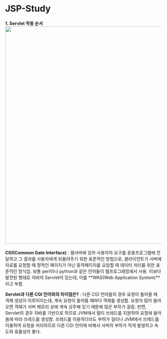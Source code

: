 # JSP-Study



#### 1. Servlet 작동 순서<img src="C:\Users\Semin\Desktop\Servlet 작동순서.png" width="700px"/>



**CGI(Common Gate Interface)** : 웹서버에 있어 사용자의 요구를 응용프로그램에 전달하고 그 결과를 사용자에게 되돌려주기 위한 표준적인 방법으로, 클라이언트가 서버에 자료를 요청할 때 정적인 페이지가 아닌 동적페이지를 요청할 때 데이터 처리를 위한 표준적인 방식임. 보통 perl이나 python과 같은 언어들이 웹프로그래밍에서 사용. 이보다 발전된 형태로 자바의 Servlet이 있는데, 이를 **WAS(Web Application System)**라고 부름.

**Servlet과 다른 CGI 언어와의 차이점은?** : 다른 CGI 언어들의 경우 요청이 들어올 때 객체 생성이 이루어지는데, 계속 요청이 들어올 때마다 객체를 생성함. 요청이 많이 들어오면 객체가 서버 메모리 상에 계속 상주해 있기 때문에 많은 부하가 걸림. 반면, Servlet의 경우 자바를 기반으로 하므로 JVM에서 멀티 쓰레드를 지원하여 요청에 들어옴에 따라 쓰레드를 생성함. 쓰레드를 이용하더라도 부하가 걸리나 JVM에서 쓰레드를 이용하여 요청을 처리하므로 다른 CGI 언어에 비해서 서버의 부하가 적게 발생하고 속도와 효율성이 좋다.



